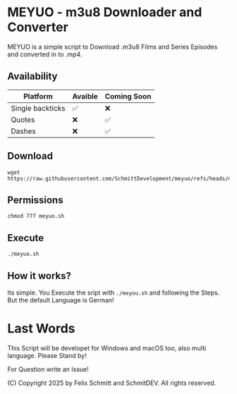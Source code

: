 # MEYUO - m3u8 Downloader and Converter

MEYUO is a simple script to Download .m3u8 Films and Series Episodes and converted in to .mp4.




## Availability

|       Platform         |Avaible                          |Coming Soon                         |
|----------------|-------------------------------|-----------------------------|
|Single backticks|   ✅  												 |						❌            	 |
|Quotes          |   ❌            							 |            ✅               |
|Dashes          |  ❌                           |         ✅                 |


## Download

    wget https://raw.githubusercontent.com/SchmittDevelopment/meyuo/refs/heads/main/meyuo.sh

## Permissions

    chmod 777 meyuo.sh

## Execute

    ./meyuo.sh

## How it works?

Its simple. You Execute the sript with `./meyou.sh` and following the Steps.
But the default Language is German!


# Last Words

This Script will be developet for Windows and macOS too, also multi language.
Please Stand by!

For Question write an Issue!


(C) Copyright 2025 by Felix Schmitt and SchmitDEV. All rights reserved.



